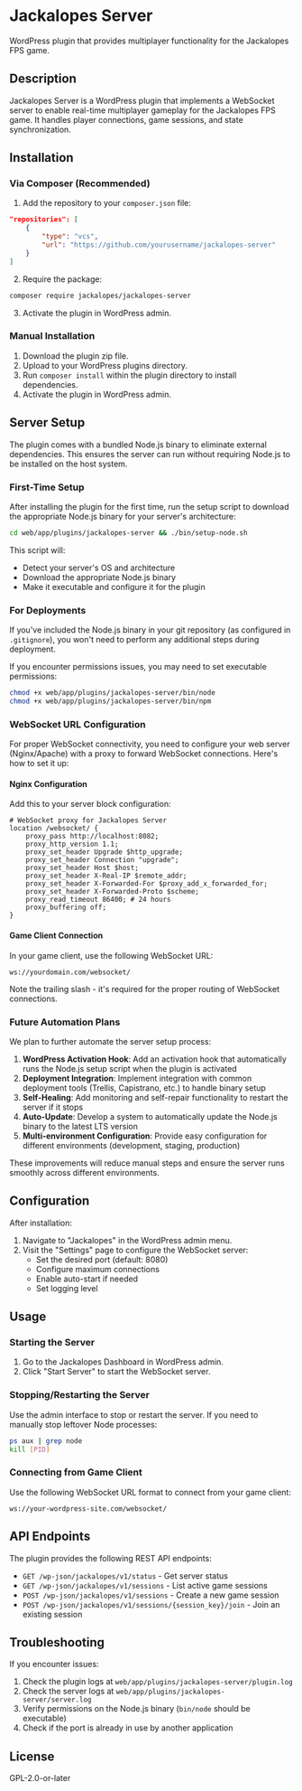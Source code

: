 # Jackalopes Server

WordPress plugin that provides multiplayer functionality for the Jackalopes FPS game.

## Description

Jackalopes Server is a WordPress plugin that implements a WebSocket server to enable real-time multiplayer gameplay for the Jackalopes FPS game. It handles player connections, game sessions, and state synchronization.

## Installation

### Via Composer (Recommended)

1. Add the repository to your `composer.json` file:

```json
"repositories": [
    {
        "type": "vcs",
        "url": "https://github.com/yourusername/jackalopes-server"
    }
]
```

2. Require the package:

```bash
composer require jackalopes/jackalopes-server
```

3. Activate the plugin in WordPress admin.

### Manual Installation

1. Download the plugin zip file.
2. Upload to your WordPress plugins directory.
3. Run `composer install` within the plugin directory to install dependencies.
4. Activate the plugin in WordPress admin.

## Server Setup

The plugin comes with a bundled Node.js binary to eliminate external dependencies. This ensures the server can run without requiring Node.js to be installed on the host system.

### First-Time Setup

After installing the plugin for the first time, run the setup script to download the appropriate Node.js binary for your server's architecture:

```bash
cd web/app/plugins/jackalopes-server && ./bin/setup-node.sh
```

This script will:
- Detect your server's OS and architecture
- Download the appropriate Node.js binary
- Make it executable and configure it for the plugin

### For Deployments

If you've included the Node.js binary in your git repository (as configured in `.gitignore`), you won't need to perform any additional steps during deployment.

If you encounter permissions issues, you may need to set executable permissions:

```bash
chmod +x web/app/plugins/jackalopes-server/bin/node
chmod +x web/app/plugins/jackalopes-server/bin/npm
```

### WebSocket URL Configuration

For proper WebSocket connectivity, you need to configure your web server (Nginx/Apache) with a proxy to forward WebSocket connections. Here's how to set it up:

#### Nginx Configuration

Add this to your server block configuration:

```nginx
# WebSocket proxy for Jackalopes Server
location /websocket/ {
    proxy_pass http://localhost:8082;
    proxy_http_version 1.1;
    proxy_set_header Upgrade $http_upgrade;
    proxy_set_header Connection "upgrade";
    proxy_set_header Host $host;
    proxy_set_header X-Real-IP $remote_addr;
    proxy_set_header X-Forwarded-For $proxy_add_x_forwarded_for;
    proxy_set_header X-Forwarded-Proto $scheme;
    proxy_read_timeout 86400; # 24 hours
    proxy_buffering off;
}
```

#### Game Client Connection

In your game client, use the following WebSocket URL:

```
ws://yourdomain.com/websocket/
```

Note the trailing slash - it's required for the proper routing of WebSocket connections.

### Future Automation Plans

We plan to further automate the server setup process:

1. **WordPress Activation Hook**: Add an activation hook that automatically runs the Node.js setup script when the plugin is activated
2. **Deployment Integration**: Implement integration with common deployment tools (Trellis, Capistrano, etc.) to handle binary setup
3. **Self-Healing**: Add monitoring and self-repair functionality to restart the server if it stops
4. **Auto-Update**: Develop a system to automatically update the Node.js binary to the latest LTS version
5. **Multi-environment Configuration**: Provide easy configuration for different environments (development, staging, production)

These improvements will reduce manual steps and ensure the server runs smoothly across different environments.

## Configuration

After installation:

1. Navigate to "Jackalopes" in the WordPress admin menu.
2. Visit the "Settings" page to configure the WebSocket server:
   - Set the desired port (default: 8080)
   - Configure maximum connections
   - Enable auto-start if needed
   - Set logging level

## Usage

### Starting the Server

1. Go to the Jackalopes Dashboard in WordPress admin.
2. Click "Start Server" to start the WebSocket server.

### Stopping/Restarting the Server

Use the admin interface to stop or restart the server. If you need to manually stop leftover Node processes:

```bash
ps aux | grep node
kill [PID]
```

### Connecting from Game Client

Use the following WebSocket URL format to connect from your game client:

```
ws://your-wordpress-site.com/websocket/
```

## API Endpoints

The plugin provides the following REST API endpoints:

- `GET /wp-json/jackalopes/v1/status` - Get server status
- `GET /wp-json/jackalopes/v1/sessions` - List active game sessions
- `POST /wp-json/jackalopes/v1/sessions` - Create a new game session
- `POST /wp-json/jackalopes/v1/sessions/{session_key}/join` - Join an existing session

## Troubleshooting

If you encounter issues:

1. Check the plugin logs at `web/app/plugins/jackalopes-server/plugin.log`
2. Check the server logs at `web/app/plugins/jackalopes-server/server.log`
3. Verify permissions on the Node.js binary (`bin/node` should be executable)
4. Check if the port is already in use by another application

## License

GPL-2.0-or-later 